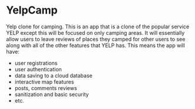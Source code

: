 # YelpCamp
 Yelp clone for camping.
This is an app that is a clone of the popular service YELP except this will be focused on only camping areas. It will essentially allow users to leave reviews of places they camped for other users to see along with all of the other features that YELP has. This means the app will have:

- user registrations
- user authentication
- data saving to a cloud database
- interactive map features
- posts, comments reviews
- sanitization and basic security
- etc.

